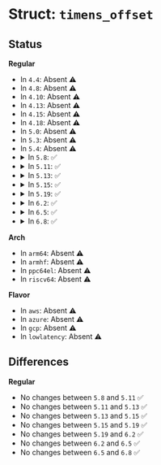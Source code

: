# Struct: <code>timens_offset</code>

## Status
<b>Regular</b>
<ul>
<li>
In <code>4.4</code>: Absent ⚠️
</li>
<li>
In <code>4.8</code>: Absent ⚠️
</li>
<li>
In <code>4.10</code>: Absent ⚠️
</li>
<li>
In <code>4.13</code>: Absent ⚠️
</li>
<li>
In <code>4.15</code>: Absent ⚠️
</li>
<li>
In <code>4.18</code>: Absent ⚠️
</li>
<li>
In <code>5.0</code>: Absent ⚠️
</li>
<li>
In <code>5.3</code>: Absent ⚠️
</li>
<li>
In <code>5.4</code>: Absent ⚠️
</li>
<li>
<details>
<summary>In <code>5.8</code>: ✅</summary>

```c
struct timens_offset {
    s64 sec;
    u64 nsec;
};
```
</details>
</li>
<li>
<details>
<summary>In <code>5.11</code>: ✅</summary>

```c
struct timens_offset {
    s64 sec;
    u64 nsec;
};
```
</details>
</li>
<li>
<details>
<summary>In <code>5.13</code>: ✅</summary>

```c
struct timens_offset {
    s64 sec;
    u64 nsec;
};
```
</details>
</li>
<li>
<details>
<summary>In <code>5.15</code>: ✅</summary>

```c
struct timens_offset {
    s64 sec;
    u64 nsec;
};
```
</details>
</li>
<li>
<details>
<summary>In <code>5.19</code>: ✅</summary>

```c
struct timens_offset {
    s64 sec;
    u64 nsec;
};
```
</details>
</li>
<li>
<details>
<summary>In <code>6.2</code>: ✅</summary>

```c
struct timens_offset {
    s64 sec;
    u64 nsec;
};
```
</details>
</li>
<li>
<details>
<summary>In <code>6.5</code>: ✅</summary>

```c
struct timens_offset {
    s64 sec;
    u64 nsec;
};
```
</details>
</li>
<li>
<details>
<summary>In <code>6.8</code>: ✅</summary>

```c
struct timens_offset {
    s64 sec;
    u64 nsec;
};
```
</details>
</li>
</ul>
<b>Arch</b>
<ul>
<li>
In <code>arm64</code>: Absent ⚠️
</li>
<li>
In <code>armhf</code>: Absent ⚠️
</li>
<li>
In <code>ppc64el</code>: Absent ⚠️
</li>
<li>
In <code>riscv64</code>: Absent ⚠️
</li>
</ul>
<b>Flavor</b>
<ul>
<li>
In <code>aws</code>: Absent ⚠️
</li>
<li>
In <code>azure</code>: Absent ⚠️
</li>
<li>
In <code>gcp</code>: Absent ⚠️
</li>
<li>
In <code>lowlatency</code>: Absent ⚠️
</li>
</ul>

## Differences
<b>Regular</b>
<ul>
<li>
No changes between <code>5.8</code> and <code>5.11</code> ✅
</li>
<li>
No changes between <code>5.11</code> and <code>5.13</code> ✅
</li>
<li>
No changes between <code>5.13</code> and <code>5.15</code> ✅
</li>
<li>
No changes between <code>5.15</code> and <code>5.19</code> ✅
</li>
<li>
No changes between <code>5.19</code> and <code>6.2</code> ✅
</li>
<li>
No changes between <code>6.2</code> and <code>6.5</code> ✅
</li>
<li>
No changes between <code>6.5</code> and <code>6.8</code> ✅
</li>
</ul>
